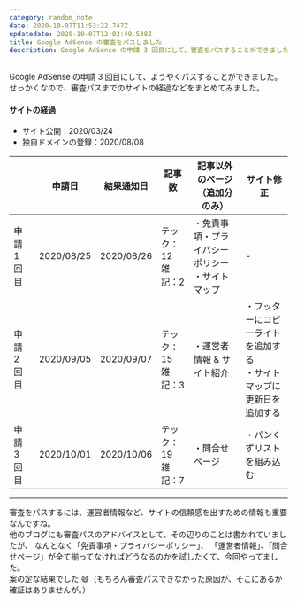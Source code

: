 ```yaml
---
category: random_note
date: 2020-10-07T11:53:22.747Z
updatedate: 2020-10-07T12:03:49.538Z
title: Google AdSense の審査をパスしました
description: Google AdSense の申請 3 回目にして、審査をパスすることができました。そこで、パスするまでのサイトの経過などをまとめてみました。
---
```

Google AdSense の申請 3 回目にして、ようやくパスすることができました。  
せっかくなので、審査パスまでのサイトの経過などをまとめてみました。

#### サイトの経過

- サイト公開：2020/03/24
- 独自ドメインの登録：2020/08/08

|             | 申請日     | 結果通知日 | 記事数 &nbsp;&nbsp;&nbsp;&nbsp;&nbsp;&nbsp;| 記事以外のページ<br>（追加分のみ）                 | サイト修正                                                             |
| ----------- | ---------- | ---------- | --------------------- | -------------------------------------------------- | ---------------------------------------------------------------------- |
| 申請 1 回目 | 2020/08/25 | 2020/08/26 | テック：12<br>雑記：2 | ・免責事項・プライバシーポリシー<br>・サイトマップ | -                                                                      |
| 申請 2 回目 | 2020/09/05 | 2020/09/07 | テック：15<br>雑記：3 | ・運営者情報 & サイト紹介                          | ・フッターにコピーライトを追加する<br>・サイトマップに更新日を追加する |
| 申請 3 回目 | 2020/10/01 | 2020/10/06 | テック：19<br>雑記：7 | ・問合せページ                                     | ・パンくずリストを組み込む                                             |

---

審査をパスするには、運営者情報など、サイトの信頼感を出すための情報も重要なんですね。  
他のブログにも審査パスのアドバイスとして、その辺りのことは書かれていましたが、
なんとなく「免責事項・プライバシーポリシー」、
「運営者情報」、「問合せページ」が全て揃ってなければどうなるのかを試したくて、今回やってました。  
案の定な結果でした 😅（もちろん審査パスできなかった原因が、そこにあるか確証はありませんが。）